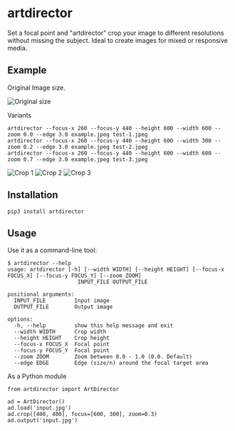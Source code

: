 # artdirector

Set a focal point and "artdirector" crop your image to different resolutions without missing the subject. Ideal to create images for mixed or responsive media.

## Example

Original Image size.

![Original size](https://raw.githubusercontent.com/jdnumm/artdirector/main/example/example.jpeg)

Variants

```
artdirector --focus-x 260 --focus-y 440 --height 600 --width 600 --zoom 0.0 --edge 3.0 example.jpeg test-1.jpeg
artdirector --focus-x 260 --focus-y 440 --height 600 --width 300 --zoom 0.2 --edge 3.0 example.jpeg test-2.jpeg
artdirector --focus-x 260 --focus-y 440 --height 600 --width 600 --zoom 0.7 --edge 3.0 example.jpeg test-3.jpeg
```

![Crop 1](https://raw.githubusercontent.com/jdnumm/artdirector/main/example/test-1.jpeg)
![Crop 2](https://raw.githubusercontent.com/jdnumm/artdirector/main/example/test-2.jpeg)
![Crop 3](https://raw.githubusercontent.com/jdnumm/artdirector/main/example/test-3.jpeg)

## Installation

    pip3 install artdirector

## Usage

Use it as a command-line tool:

```
$ artdirector --help
usage: artdirector [-h] [--width WIDTH] [--height HEIGHT] [--focus-x FOCUS_X] [--focus-y FOCUS_Y] [--zoom ZOOM]
                      INPUT_FILE OUTPUT_FILE

positional arguments:
  INPUT_FILE         Input image
  OUTPUT_FILE        Output image

options:
  -h, --help         show this help message and exit
  --width WIDTH      Crop width
  --height HEIGHT    Crop height
  --focus-x FOCUS_X  Focal point
  --focus-y FOCUS_Y  Focal point
  --zoom ZOOM        Zoom between 0.0 - 1.0 (0.0. Default)
  --edge EDGE        Edge (size/n) around the focal target area

```

As a Python module


```
from artdirector import ArtDirector

ad = ArtDirector()
ad.load('input.jpg')
ad.crop([400, 400], focus=[600, 300], zoom=0.3)
ad.output('input.jpg')
```
